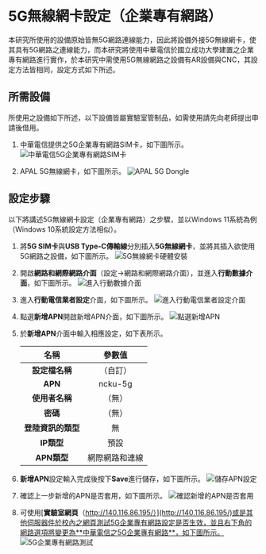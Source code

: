 # 5G無線網卡設定（企業專有網路）
本研究所使用的設備原始皆無5G網路連線能力，因此將設備外接5G無線網卡，使其具有5G網路之連線能力，而本研究將使用中華電信於國立成功大學建置之企業專有網路進行實作，於本研究中需使用5G無線網路之設備有AR設備與CNC，其設定方法皆相同，設定方式如下所述。

## 所需設備
所使用之設備如下所述，以下設備皆屬實驗室管制品，如需使用請先向老師提出申請後借用。

1. 中華電信提供之5G企業專有網路SIM卡，如下圖所示。
![中華電信5G企業專有網路SIM卡](https://i.imgur.com/yR8PyE4.png)

2. APAL 5G無線網卡，如下圖所示。
![APAL 5G Dongle](https://i.imgur.com/8YpZ9M3.png)

## 設定步驟
以下將講述5G無線網卡設定（企業專有網路）之步驟，並以Windows 11系統為例（Windows 10系統設定方法相似）。

1. 將**5G SIM卡**與**USB Type-C傳輸線**分別插入**5G無線網卡**，並將其插入欲使用5G網路之設備，如下圖所示。
![5G無線網卡硬體安裝](https://i.imgur.com/a1oGOgJ.png)

2. 開啟**網路和網際網路介面**（設定→網路和網際網路介面），並進入**行動數據介面**，如下圖所示。
![進入行動數據介面](https://i.imgur.com/IjwkJo3.png)

3. 進入**行動電信業者設定**介面，如下圖所示。
![進入行動電信業者設定介面](https://i.imgur.com/Qwyn9wl.png)

4. 點選**新增APN**開啟新增APN介面，如下圖所示。
![點選新增APN](https://i.imgur.com/FNSXXwB.png)

5. 於**新增APN**介面中輸入相應設定，如下表所示。

    |**名稱**|**參數值**
    |:---:|:---:
    |**設定檔名稱**|（自訂）
    |**APN**|ncku-5g
    |**使用者名稱**|（無）
    |**密碼**|（無）
    |**登陸資訊的類型**|無
    |**IP類型**|預設
    |**APN類型**|網際網路和連線

6. **新增APN**設定輸入完成後按下**Save**進行儲存，如下圖所示。
![儲存APN設定](https://i.imgur.com/Ge675dY.png)

7. 確認上一步新增的APN是否套用，如下圖所示。
![確認新增的APN是否套用](https://i.imgur.com/MkYE61S.png)

8. 可使用[**實驗室網頁**（http://140.116.86.195/）](http://140.116.86.195/)或是其他伺服器件於校內之網頁測試5G企業專有網路設定是否生效，並且右下角的網路選項將變更為**中華電信之5G企業專有網路**，如下圖所示。
![5G企業專有網路測試](https://i.imgur.com/nhxtnfv.jpg)